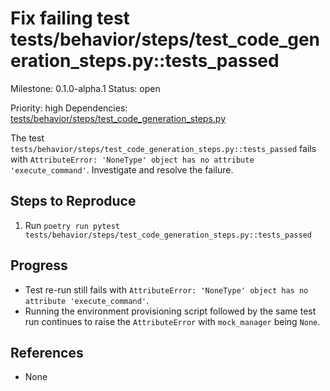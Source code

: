 # Fix failing test tests/behavior/steps/test_code_generation_steps.py::tests_passed

Milestone: 0.1.0-alpha.1
Status: open

Priority: high
Dependencies: [tests/behavior/steps/test_code_generation_steps.py](../tests/behavior/steps/test_code_generation_steps.py)


The test `tests/behavior/steps/test_code_generation_steps.py::tests_passed` fails with `AttributeError: 'NoneType' object has no attribute 'execute_command'`. Investigate and resolve the failure.

## Steps to Reproduce
1. Run `poetry run pytest tests/behavior/steps/test_code_generation_steps.py::tests_passed`

## Progress
- Test re-run still fails with `AttributeError: 'NoneType' object has no attribute 'execute_command'`.
- Running the environment provisioning script followed by the same test run continues to raise the `AttributeError` with `mock_manager` being `None`.

## References

- None
